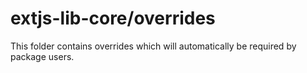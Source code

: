 # extjs-lib-core/overrides

This folder contains overrides which will automatically be required by package users.
